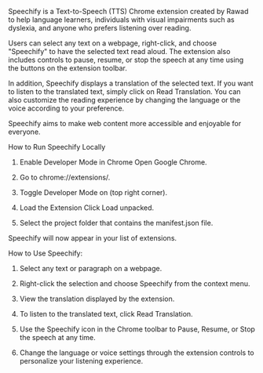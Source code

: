 
Speechify is a Text-to-Speech (TTS) Chrome extension created by Rawad to help language learners, individuals with visual impairments such as dyslexia, and anyone who prefers listening over reading.

Users can select any text on a webpage, right-click, and choose "Speechify" to have the selected text read aloud. The extension also includes controls to pause, resume, or stop the speech at any time using the buttons on the extension toolbar.

In addition, Speechify displays a translation of the selected text. If you want to listen to the translated text, simply click on Read Translation. You can also customize the reading experience by changing the language or the voice according to your preference.

Speechify aims to make web content more accessible and enjoyable for everyone.

How to Run Speechify Locally
1. Enable Developer Mode in Chrome
Open Google Chrome.

2. Go to chrome://extensions/.

3. Toggle Developer Mode on (top right corner).

4. Load the Extension Click Load unpacked.

5. Select the project folder that contains the manifest.json file.

Speechify will now appear in your list of extensions.

How to Use Speechify:
1. Select any text or paragraph on a webpage.

2. Right-click the selection and choose Speechify from the context menu.

3. View the translation displayed by the extension.

4. To listen to the translated text, click Read Translation.

5. Use the Speechify icon in the Chrome toolbar to Pause, Resume, or Stop the speech at any time.

6. Change the language or voice settings through the extension controls to personalize your listening experience.

